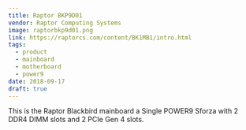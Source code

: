 ```yaml
---
title: Raptor BKP9D01
vendor: Raptor Computing Systems
image: raptorbkp9d01.png
link: https://raptorcs.com/content/BK1MB1/intro.html
tags:
  - product
  - mainboard
  - motherboard
  - power9
date: 2018-09-17
draft: true
---
```


This is the Raptor Blackbird mainboard a Single POWER9 Sforza with 2 DDR4 DIMM slots and 2 PCIe Gen 4 slots.
